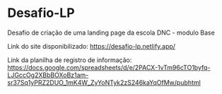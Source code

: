 # Desafio-LP
Desafio de criação de uma landing page da escola DNC - modulo Base



Link do site disponibilizado: https://desafio-lp.netlify.app/ 



Link da planilha de registro de informação: https://docs.google.com/spreadsheets/d/e/2PACX-1vTm96cTO1byfq-LJGccOg2XBbBOXoBz1am-sr37Sq1yPRZ2DUO_1mK4W_ZyYoNTyk2zS246kaYqOfMw/pubhtml

